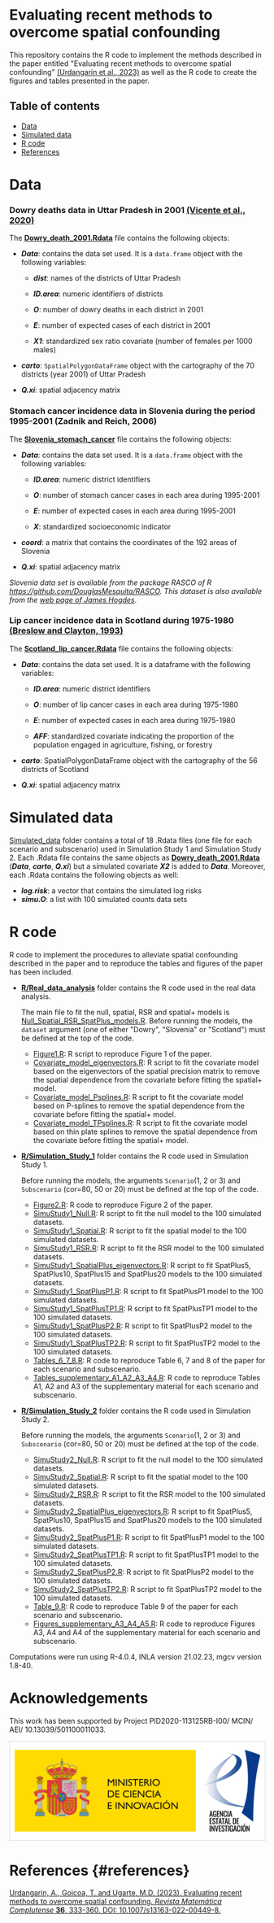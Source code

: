 # Evaluating recent methods to overcome spatial confounding

This repository contains the R code to implement the methods described in the paper entitled "Evaluating recent methods to overcome spatial confounding" [(Urdangarin et al., 2023)](https://link.springer.com/article/10.1007/s13163-022-00449-8) as well as the R code to create the figures and tables presented in the paper.

## Table of contents

-   [Data](#Data)
-   [Simulated data](#SimulatedData)
-   [R code](#R-code)
-   [References](#References)

# Data

### Dowry deaths data in Uttar Pradesh in 2001 [(Vicente et al., 2020)](https://rss.onlinelibrary.wiley.com/doi/10.1111/rssa.12545)

The [**Dowry_death_2001.Rdata**](https://github.com/spatialstatisticsupna/Spatial_confounding_article/blob/main/Data/Dowry_death_2001.Rdata) file contains the following objects:

-   ***Data***: contains the data set used. It is a `data.frame` object with the following variables:

    -   ***dist***: names of the districts of Uttar Pradesh

    -   ***ID.area***: numeric identifiers of districts

    -   ***O***: number of dowry deaths in each district in 2001

    -   ***E***: number of expected cases of each district in 2001

    -   ***X1***: standardized sex ratio covariate (number of females per 1000 males)

-   ***carto***: `SpatialPolygonDataFrame` object with the cartography of the 70 districts (year 2001) of Uttar Pradesh

-   ***Q.xi***: spatial adjacency matrix

### Stomach cancer incidence data in Slovenia during the period 1995-2001 (Zadnik and Reich, 2006)

The [**Slovenia_stomach_cancer**](https://github.com/spatialstatisticsupna/Spatial_confounding_article/blob/main/Data/Slovenia_stomach_cancer.Rdata) file contains the following objects:

-   ***Data***: contains the data set used. It is a `data.frame` object with the following variables:

    -   ***ID.area***: numeric district identifiers

    -   ***O***: number of stomach cancer cases in each area during 1995-2001

    -   ***E***: number of expected cases in each area during 1995-2001

    -   ***X***: standardized socioeconomic indicator

-   ***coord***: a matrix that contains the coordinates of the 192 areas of Slovenia

-   ***Q.xi***: spatial adjacency matrix

*Slovenia data set is available from the package RASCO of R <https://github.com/DouglasMesquita/RASCO>. This dataset is also available from the [web page of James Hogdes](https://www.biostat.umn.edu/~hodges/RPLMBook/Datasets/Datasets.html)*.

### Lip cancer incidence data in Scotland during 1975-1980 [(Breslow and Clayton, 1993)](https://www.jstor.org/stable/2290687?origin=crossref#metadata_info_tab_contents)

The [**Scotland_lip_cancer.Rdata**](https://github.com/spatialstatisticsupna/Spatial_confounding_article/blob/main/Data/Scotland_lip_cancer.Rdata) file contains the following objects:

-   ***Data***: contains the data set used. It is a dataframe with the following variables:

    -   ***ID.area***: numeric district identifiers

    -   ***O***: number of lip cancer cases in each area during 1975-1980

    -   ***E***: number of expected cases in each area during 1975-1980

    -   ***AFF***: standardized covariate indicating the proportion of the population engaged in agriculture, fishing, or forestry

-   ***carto***: SpatialPolygonDataFrame object with the cartography of the 56 districts of Scotland

-   ***Q.xi***: spatial adjacency matrix

# Simulated data

[Simulated_data](https://github.com/spatialstatisticsupna/Spatial_confounding_article/tree/main/Simulated_data) folder contains a total of 18 .Rdata files (one file for each scenario and subscenario) used in Simulation Study 1 and Simulation Study 2. Each .Rdata file contains the same objects as [**Dowry_death_2001.Rdata**](https://github.com/spatialstatisticsupna/Spatial_confounding_article/blob/main/Data/Dowry_death_2001.Rdata) (***Data***, ***carto***, ***Q.xi***) but a simulated covariate ***X2*** is added to ***Data***. Moreover, each .Rdata contains the following objects as well:

-   ***log.risk***: a vector that contains the simulated log risks
-   ***simu.O***: a list with 100 simulated counts data sets

# R code

R code to implement the procedures to alleviate spatial confounding described in the paper and to reproduce the tables and figures of the paper has been included.

-   [**R/Real_data_analysis**](https://github.com/spatialstatisticsupna/Spatial_confounding_article/tree/main/R/Real_data_analysis) folder contains the R code used in the real data analysis.

    The main file to fit the null, spatial, RSR and spatial+ models is [Null_Spatial_RSR_SpatPlus_models.R](https://github.com/spatialstatisticsupna/Simulation_confounding_article/blob/main/R/Real_data_analysis/Null_Spatial_RSR_SpatPlus_models.R). Before running the models, the `dataset` argument (one of either "Dowry", "Slovenia" or "Scotland") must be defined at the top of the code.

    -   [Figure1.R](https://github.com/spatialstatisticsupna/Simulation_confounding_article/blob/main/R/Real_data_analysis/Figure1.R): R script to reproduce Figure 1 of the paper.
    -   [Covariate_model_eigenvectors.R](https://github.com/spatialstatisticsupna/Simulation_confounding_article/blob/main/R/Real_data_analysis/Covariate_model_eigenvectors.R): R script to fit the covariate model based on the eigenvectors of the spatial precision matrix to remove the spatial dependence from the covariate before fitting the spatial+ model.
    -   [Covariate_model_Psplines.R](https://github.com/spatialstatisticsupna/Simulation_confounding_article/blob/main/R/Real_data_analysis/Covariate_model_Psplines.R): R script to fit the covariate model based on P-splines to remove the spatial dependence from the covariate before fitting the spatial+ model.
    -   [Covariate_model_TPsplines.R](https://github.com/spatialstatisticsupna/Simulation_confounding_article/blob/main/R/Real_data_analysis/Covariate_model_TPsplines.R): R script to fit the covariate model based on thin plate splines to remove the spatial dependence from the covariate before fitting the spatial+ model.

-   [**R/Simulation_Study_1**](https://github.com/spatialstatisticsupna/Spatial_confounding_article/tree/main/R/Simulation_study_1) folder contains the R code used in Simulation Study 1.

    Before running the models, the arguments `Scenario`(1, 2 or 3) and `Subscenario` (cor=80, 50 or 20) must be defined at the top of the code.

    -   [Figure2.R](https://github.com/spatialstatisticsupna/Simulation_confounding_article/blob/main/R/Simulation_study_1/Figure2.R): R code to reproduce Figure 2 of the paper.
    -   [SimuStudy1_Null.R](https://github.com/spatialstatisticsupna/Simulation_confounding_article/blob/main/R/Simulation_study_1/SimuStudy1_Null.R): R script to fit the null model to the 100 simulated datasets.
    -   [SimuStudy1_Spatial.R](https://github.com/spatialstatisticsupna/Simulation_confounding_article/blob/main/R/Simulation_study_1/SimuStudy1_Spatial.R): R script to fit the spatial model to the 100 simulated datasets.
    -   [SimuStudy1_RSR.R](https://github.com/spatialstatisticsupna/Simulation_confounding_article/blob/main/R/Simulation_study_1/SimuStudy1_RSR.R): R script to fit the RSR model to the 100 simulated datasets.
    -   [SimuStudy1_SpatialPlus_eigenvectors.R](https://github.com/spatialstatisticsupna/Simulation_confounding_article/blob/main/R/Simulation_study_1/SimuStudy1_SpatialPlus_eigenvectors.R): R script to fit SpatPlus5, SpatPlus10, SpatPlus15 and SpatPlus20 models to the 100 simulated datasets.
    -   [SimuStudy1_SpatPlusP1.R](https://github.com/spatialstatisticsupna/Simulation_confounding_article/blob/main/R/Simulation_study_1/SimuStudy1_SpatPlusP1.R): R script to fit SpatPlusP1 model to the 100 simulated datasets.
    -   [SimuStudy1_SpatPlusTP1.R](https://github.com/spatialstatisticsupna/Simulation_confounding_article/blob/main/R/Simulation_study_1/SimuStudy1_SpatPlusTP1.R): R script to fit SpatPlusTP1 model to the 100 simulated datasets.
    -   [SimuStudy1_SpatPlusP2.R](https://github.com/spatialstatisticsupna/Simulation_confounding_article/blob/main/R/Simulation_study_1/SimuStudy1_SpatPlusP2.R): R script to fit SpatPlusP2 model to the 100 simulated datasets.
    -   [SimuStudy1_SpatPlusTP2.R](https://github.com/spatialstatisticsupna/Simulation_confounding_article/blob/main/R/Simulation_study_1/SimuStudy1_SpatPlusTP2.R): R script to fit SpatPlusTP2 model to the 100 simulated datasets.
    -   [Tables_6_7_8.R](https://github.com/spatialstatisticsupna/Simulation_confounding_article/blob/main/R/Simulation_study_1/Tables_6_7_8.R): R code to reproduce Table 6, 7 and 8 of the paper for each scenario and subscenario.
    -   [Tables_supplementary_A1_A2_A3_A4.R](https://github.com/spatialstatisticsupna/Simulation_confounding_article/blob/main/R/Simulation_study_1/Tables_supplementary_A1_A2_A3_A4.R): R code to reproduce Tables A1, A2 and A3 of the supplementary material for each scenario and subscenario.

-   [**R/Simulation_Study_2**](https://github.com/spatialstatisticsupna/Spatial_confounding_article/tree/main/R/Simulation_study_2) folder contains the R code used in Simulation Study 2.

    Before running the models, the arguments `Scenario`(1, 2 or 3) and `Subscenario` (cor=80, 50 or 20) must be defined at the top of the code.

    -   [SimuStudy2_Null.R](https://github.com/spatialstatisticsupna/Simulation_confounding_article/blob/main/R/Simulation_study_2/SimuStudy2_Null.R): R script to fit the null model to the 100 simulated datasets.
    -   [SimuStudy2_Spatial.R](https://github.com/spatialstatisticsupna/Simulation_confounding_article/blob/main/R/Simulation_study_2/SimuStudy2_Spatial.R): R script to fit the spatial model to the 100 simulated datasets.
    -   [SimuStudy2_RSR.R](https://github.com/spatialstatisticsupna/Simulation_confounding_article/blob/main/R/Simulation_study_2/SimuStudy2_RSR.R): R script to fit the RSR model to the 100 simulated datasets.
    -   [SimuStudy2_SpatialPlus_eigenvectors.R](https://github.com/spatialstatisticsupna/Simulation_confounding_article/blob/main/R/Simulation_study_2/SimuStudy2_SpatialPlus_eigenvectors.R): R script to fit SpatPlus5, SpatPlus10, SpatPlus15 and SpatPlus20 models to the 100 simulated datasets.
    -   [SimuStudy2_SpatPlusP1.R](https://github.com/spatialstatisticsupna/Simulation_confounding_article/blob/main/R/Simulation_study_2/SimuStudy2_SpatPlusP1.R): R script to fit SpatPlusP1 model to the 100 simulated datasets.
    -   [SimuStudy2_SpatPlusTP1.R](https://github.com/spatialstatisticsupna/Simulation_confounding_article/blob/main/R/Simulation_study_2/SimuStudy2_SpatPlusTP1.R): R script to fit SpatPlusTP1 model to the 100 simulated datasets.
    -   [SimuStudy2_SpatPlusP2.R](https://github.com/spatialstatisticsupna/Simulation_confounding_article/blob/main/R/Simulation_study_2/SimuStudy2_SpatPlusP2.R): R script to fit SpatPlusP2 model to the 100 simulated datasets.
    -   [SimuStudy2_SpatPlusTP2.R](https://github.com/spatialstatisticsupna/Simulation_confounding_article/blob/main/R/Simulation_study_2/SimuStudy2_SpatPlusTP2.R): R script to fit SpatPlusTP2 model to the 100 simulated datasets.
    -   [Table_9.R](https://github.com/spatialstatisticsupna/Simulation_confounding_article/blob/main/R/Simulation_study_2/Table_9.R): R code to reproduce Table 9 of the paper for each scenario and subscenario.
    -   [Figures_supplementary_A3_A4_A5.R](https://github.com/spatialstatisticsupna/Simulation_confounding_article/blob/main/R/Simulation_study_2/Figures_supplementary_A3_A4_A5.R): R code to reproduce Figures A3, A4 and A4 of the supplementary material for each scenario and subscenario.

Computations were run using R-4.0.4, INLA version 21.02.23, mgcv version 1.8-40.

# Acknowledgements

This work has been supported by Project PID2020-113125RB-I00/ MCIN/ AEI/ 10.13039/501100011033.

![image](https://github.com/spatialstatisticsupna/Comparing-R-INLA-and-NIMBLE/blob/main/micin-aei.jpg)

# References {#references}

[Urdangarin, A., Goicoa, T. and Ugarte, M.D. (2023). Evaluating recent methods to overcome spatial confounding. *Revista Matemática Complutense* **36**, 333-360. DOI: 10.1007/s13163-022-00449-8.](https://link.springer.com/article/10.1007/s13163-022-00449-8)
